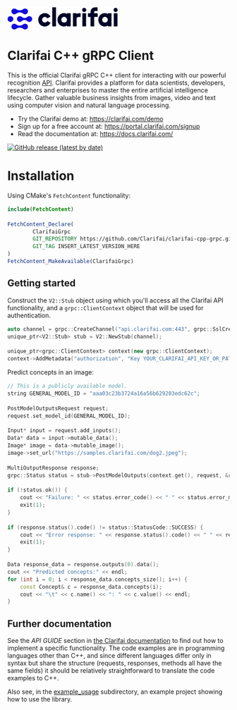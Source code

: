 ![Clarifai logo](docs/logo.png)

# Clarifai C++ gRPC Client

This is the official Clarifai gRPC C++ client for interacting with our powerful recognition [API](https://docs.clarifai.com).
Clarifai provides a platform for data scientists, developers, researchers and enterprises to master the entire
artificial intelligence lifecycle. Gather valuable business insights from images, video and text using computer vision
and natural language processing.

* Try the Clarifai demo at: https://clarifai.com/demo
* Sign up for a free account at: https://portal.clarifai.com/signup
* Read the documentation at: https://docs.clarifai.com/

[![GitHub release (latest by date)](https://img.shields.io/github/v/release/Clarifai/clarifai-cpp-grpc)](https://github.com/Clarifai/clarifai-cpp-grpc/releases)

# Installation

Using CMake's `FetchContent` functionality:

```cmake
include(FetchContent)

FetchContent_Declare(
        ClarifaiGrpc
        GIT_REPOSITORY https://github.com/Clarifai/clarifai-cpp-grpc.git
        GIT_TAG INSERT_LATEST_VERSION_HERE
)
FetchContent_MakeAvailable(ClarifaiGrpc)
```

## Getting started

Construct the `V2::Stub` object using which you'll access all the Clarifai API functionality, and
a `grpc::ClientContext` object that will be used for authentication.

```c++
auto channel = grpc::CreateChannel("api.clarifai.com:443", grpc::SslCredentials(grpc::SslCredentialsOptions()));
unique_ptr<V2::Stub> stub = V2::NewStub(channel);

unique_ptr<grpc::ClientContext> context(new grpc::ClientContext);
context->AddMetadata("authorization", "Key YOUR_CLARIFAI_API_KEY_OR_PAT");
```

Predict concepts in an image:

```c++
// This is a publicly available model.
string GENERAL_MODEL_ID = "aaa03c23b3724a16a56b629203edc62c";

PostModelOutputsRequest request;
request.set_model_id(GENERAL_MODEL_ID);

Input* input = request.add_inputs();
Data* data = input->mutable_data();
Image* image = data->mutable_image();
image->set_url("https://samples.clarifai.com/dog2.jpeg");

MultiOutputResponse response;
grpc::Status status = stub->PostModelOutputs(context.get(), request, &response);

if (!status.ok()) {
    cout << "Failure: " << status.error_code() << " " << status.error_message() << endl;
    exit(1);
}

if (response.status().code() != status::StatusCode::SUCCESS) {
    cout << "Error response: " << response.status().code() << " " << response.status().description() << " " << response.status().details() << endl;
    exit(1);
}

Data response_data = response.outputs(0).data();
cout << "Predicted concepts:" << endl;
for (int i = 0; i < response_data.concepts_size(); i++) {
    const Concept& c = response_data.concepts(i);
    cout << "\t" << c.name() << ": " << c.value() << endl;
}
```

## Further documentation

See the *API GUIDE* section in [the Clarifai documentation](https://docs.clarifai.com) to find out how to implement
a specific functionality. The code examples are in programming languages other than C++, and since different languages
differ only in syntax but share the structure (requests, responses, methods all have the same fields) it should be
relatively straightforward to translate the code examples to C++.

Also see, in the [example_usage](https://github.com/Clarifai/clarifai-cpp-grpc/tree/master/tests) subdirectory,
an example project showing how to use the library.
